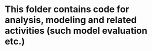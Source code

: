# This folder contains code for analysis, modeling and related activities (such model evaluation etc.)
